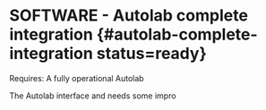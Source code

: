 # SOFTWARE - Autolab complete integration {#autolab-complete-integration status=ready}

<div class='requirements' markdown="1">

Requires: A fully operational Autolab

</div>

The Autolab interface and needs some impro